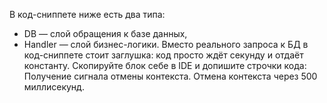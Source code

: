 В код-сниппете ниже есть два типа:
* DB — слой обращения к базе данных,
* Handler — слой бизнес-логики.
Вместо реального запроса к БД в код-сниппете стоит заглушка: код просто ждёт секунду и отдаёт константу.
Скопируйте блок себе в IDE и допишите строчки кода:
Получение сигнала отмены контекста.
Отмена контекста через 500 миллисекунд.